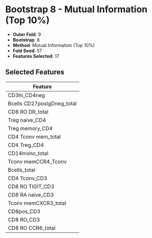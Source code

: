 # Bootstrap 8 - Mutual Information (Top 10%)

- **Outer Fold**: 9
- **Bootstrap**: 8
- **Method**: Mutual Information (Top 10%)
- **Fold Seed**: 57
- **Features Selected**: 17

## Selected Features

| Feature |
|---------|
| CD3hi_CD4neg |
| Bcells CD27posIgDneg_total |
| CD8 RO DR_total |
| Treg naive_CD4 |
| Treg memory_CD4 |
| CD4 Tconv mem_total |
| CD4 Treg_CD4 |
| CD14mono_total |
| Tconv memCCR4_Tconv |
| Bcells_total |
| CD4 Tconv_CD3 |
| CD8 RO TIGIT_CD3 |
| CD8 RA naive_CD3 |
| Tconv memCXCR3_total |
| CD8pos_CD3 |
| CD8 RO_CD3 |
| CD8 RO CCR6_total |
